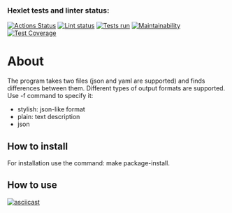 ### Hexlet tests and linter status:
[![Actions Status](https://github.com/DS85/python-project-lvl2/workflows/hexlet-check/badge.svg)](https://github.com/DS85/python-project-lvl2/actions)
[![Lint status](https://github.com/DS85/python-project-lvl2/workflows/lint-check/badge.svg)](https://github.com/DS85/python-project-lvl2/actions)
[![Tests run](https://github.com/DS85/python-project-lvl2/workflows/tests-run/badge.svg)](https://github.com/DS85/python-project-lvl2/actions)
[![Maintainability](https://api.codeclimate.com/v1/badges/53bd63a76bfd13ebe029/maintainability)](https://codeclimate.com/github/DS85/python-project-lvl2/maintainability)
[![Test Coverage](https://api.codeclimate.com/v1/badges/53bd63a76bfd13ebe029/test_coverage)](https://codeclimate.com/github/DS85/python-project-lvl2/test_coverage)

# About
The program takes two files (json and yaml are supported) and finds differences between them. Different types of output formats are supported. Use -f command to specify it:
- stylish: json-like format
- plain: text description
- json

## How to install
For installation use the command: make package-install.

## How to use
[![asciicast](https://asciinema.org/a/oec2k3gzhg0tcjJCiAVnesqSz.svg)](https://asciinema.org/a/oec2k3gzhg0tcjJCiAVnesqSz)
